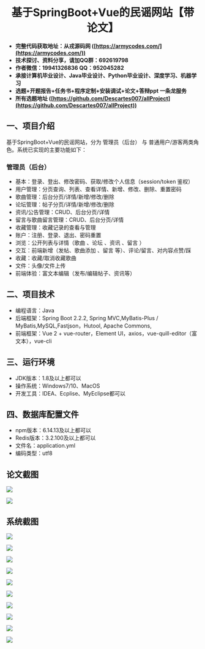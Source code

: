 ﻿<h1 align="center">基于SpringBoot+Vue的民谣网站【带论文】</h1></p>

- <b>完整代码获取地址：从戎源码网 ([https://armycodes.com/](https://armycodes.com/))</b>
- <b>技术探讨、资料分享，请加QQ群：692619798</b>
- <b>作者微信：19941326836  QQ：952045282</b>
- <b>承接计算机毕业设计、Java毕业设计、Python毕业设计、深度学习、机器学习</b>
- <b>选题+开题报告+任务书+程序定制+安装调试+论文+答辩ppt 一条龙服务</b>
- <b>所有选题地址 ([https://github.com/Descartes007/allProject](https://github.com/Descartes007/allProject)) </b>

## 一、项目介绍

基于SpringBoot+Vue的民谣网站，分为 管理员（后台） 与 普通用户/游客两类角色。系统已实现的主要功能如下：
### 管理员（后台）
- 基本：登录、登出、修改密码、获取/修改个人信息（session/token 鉴权）
- 用户管理：分页查询、列表、查看详情、新增、修改、删除、重置密码
- 歌曲管理：后台分页/详情/新增/修改/删除
- 论坛管理：帖子分页/详情/新增/修改/删除
- 资讯/公告管理：CRUD、后台分页/详情
- 留言与歌曲留言管理：CRUD、后台分页/详情
- 收藏管理：收藏记录的查看与管理
- 账户：注册、登录、退出、密码重置
- 浏览：公开列表与详情（歌曲 、论坛 、资讯 、留言 ）
- 交互：前端新增（发帖、歌曲添加 、留言 等）、评论/留言、对内容点赞/踩
- 收藏：收藏/取消收藏歌曲
- 文件：头像/文件上传
- 前端体验：富文本编辑（发布/编辑帖子、资讯等）

## 二、项目技术

- 编程语言：Java
- 后端框架：Spring Boot 2.2.2, Spring MVC,MyBatis-Plus / MyBatis,MySQL,Fastjson，Hutool, Apache Commons,
- 前端框架：Vue 2 + vue-router，Element UI，axios，vue-quill-editor（富文本），vue-cli


## 三、运行环境

- JDK版本：1.8及以上都可以
- 操作系统：Windows7/10、MacOS
- 开发工具：IDEA、Ecplise、MyEclipse都可以

## 四、数据库配置文件

- npm版本：6.14.13及以上都可以
- Redis版本：3.2.100及以上都可以
- 文件名：application.yml
- 编码类型：utf8

## 论文截图

![](screenshot/1.png)

![](screenshot/2.png)

## 系统截图

![](screenshot/3.png)

![](screenshot/4.png)

![](screenshot/5.png)

![](screenshot/6.png)

![](screenshot/7.png)

![](screenshot/8.png)

![](screenshot/9.png)

![](screenshot/10.png)

![](screenshot/11.png)

![](screenshot/12.png)
